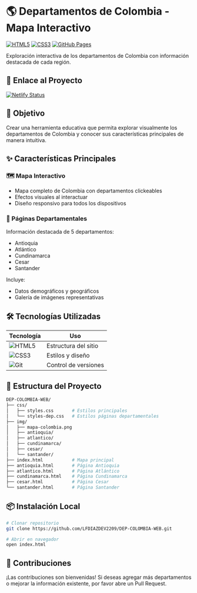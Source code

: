 # 🌎 Departamentos de Colombia - Mapa Interactivo

[![HTML5](https://img.shields.io/badge/HTML5-E34F26?style=for-the-badge&logo=html5&logoColor=white)](https://developer.mozilla.org/en-US/docs/Web/HTML)
[![CSS3](https://img.shields.io/badge/CSS3-1572B6?style=for-the-badge&logo=css3&logoColor=white)](https://developer.mozilla.org/en-US/docs/Web/CSS)
[![GitHub Pages](https://img.shields.io/badge/GitHub%20Pages-222222?style=for-the-badge&logo=github&logoColor=white)](https://pages.github.com/)

Exploración interactiva de los departamentos de Colombia con información destacada de cada región.

## 🔗 Enlace al Proyecto

[![Netlify Status](https://img.shields.io/badge/Netlify-Deployed-2ECC71?style=for-the-badge&logo=netlify&logoColor=white)](https://app.netlify.com/sites/departamentos-colombia/deploys)

## 🎯 Objetivo
Crear una herramienta educativa que permita explorar visualmente los departamentos de Colombia y conocer sus características principales de manera intuitiva.

## ✨ Características Principales

### 🗺️ Mapa Interactivo
- Mapa completo de Colombia con departamentos clickeables
- Efectos visuales al interactuar
- Diseño responsivo para todos los dispositivos

### 📌 Páginas Departamentales
Información destacada de 5 departamentos:
- Antioquia
- Atlántico  
- Cundinamarca
- Cesar
- Santander

Incluye:
- Datos demográficos y geográficos
- Galería de imágenes representativas

## 🛠️ Tecnologías Utilizadas
| Tecnología | Uso |
|------------|-----|
| ![HTML5](https://img.shields.io/badge/HTML5-E34F26?style=for-the-badge&logo=html5&logoColor=white) | Estructura del sitio |
| ![CSS3](https://img.shields.io/badge/CSS3-1572B6?style=for-the-badge&logo=css3&logoColor=white) | Estilos y diseño |
| ![Git](https://img.shields.io/badge/Git-F05032?style=for-the-badge&logo=git&logoColor=white) | Control de versiones |

## 🚀 Estructura del Proyecto
```bash
DEP-COLOMBIA-WEB/
├── css/
│   ├── styles.css       # Estilos principales
│   └── styles-dep.css   # Estilos páginas departamentales
├── img/
│   ├── mapa-colombia.png
│   ├── antioquia/
│   ├── atlantico/
│   ├── cundinamarca/
│   ├── cesar/
│   └── santander/
├── index.html           # Mapa principal
├── antioquia.html       # Página Antioquia
├── atlantico.html       # Página Atlántico
├── cundinamarca.html    # Página Cundinamarca
├── cesar.html           # Página Cesar
└── santander.html       # Página Santander
```

## 📦 Instalación Local
```bash
# Clonar repositorio
git clone https://github.com/LFDIAZDEV2209/DEP-COLOMBIA-WEB.git

# Abrir en navegador
open index.html
```

## 🌟 Contribuciones
¡Las contribuciones son bienvenidas! Si deseas agregar más departamentos o mejorar la información existente, por favor abre un Pull Request.
